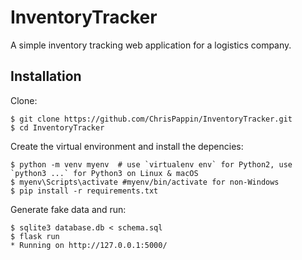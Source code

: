 # InventoryTracker
A simple inventory tracking web application for a logistics company. 

## Installation
Clone:
```
$ git clone https://github.com/ChrisPappin/InventoryTracker.git
$ cd InventoryTracker
```

Create the virtual environment and install the depencies:
```
$ python -m venv myenv  # use `virtualenv env` for Python2, use `python3 ...` for Python3 on Linux & macOS
$ myenv\Scripts\activate #myenv/bin/activate for non-Windows
$ pip install -r requirements.txt
```

Generate fake data and run:
```
$ sqlite3 database.db < schema.sql
$ flask run
* Running on http://127.0.0.1:5000/
```